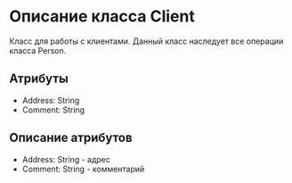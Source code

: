 # Описание класса Client
Класс для работы с клиентами. Данный класс наследует все операции класса Person.

## Атрибуты

* Address: String
* Comment: String

## Описание атрибутов

* Address: String - адрес
* Comment: String - комментарий